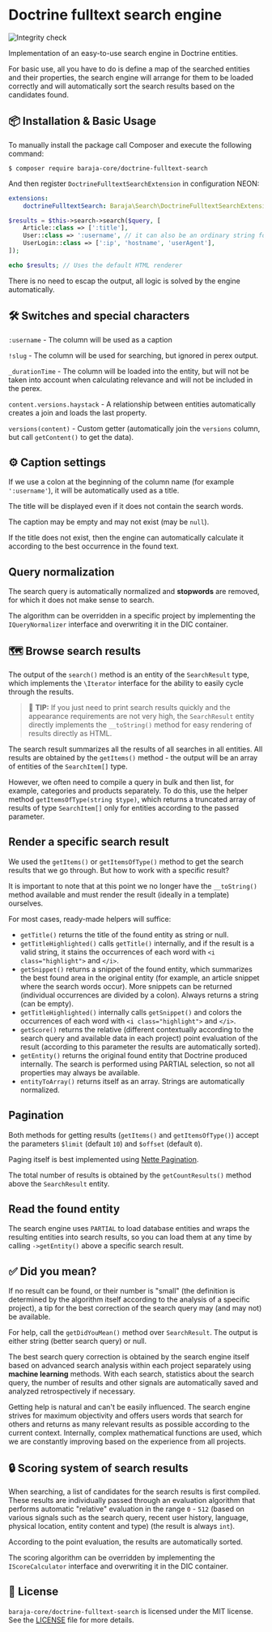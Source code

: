 Doctrine fulltext search engine
===============================

![Integrity check](https://github.com/baraja-core/doctrine-fulltext-search/workflows/Integrity%20check/badge.svg)

Implementation of an easy-to-use search engine in Doctrine entities.

For basic use, all you have to do is define a map of the searched entities and their properties, the search engine will arrange for them to be loaded correctly and will automatically sort the search results based on the candidates found.

📦 Installation & Basic Usage
-----------------------------

To manually install the package call Composer and execute the following command:

```shell
$ composer require baraja-core/doctrine-fulltext-search
```

And then register `DoctrineFulltextSearchExtension` in configuration NEON:

```yaml
extensions:
    doctrineFulltextSearch: Baraja\Search\DoctrineFulltextSearchExtension
```

```php
$results = $this->search->search($query, [
    Article::class => [':title'],
    User::class => ':username', // it can also be an ordinary string for a single column
    UserLogin::class => [':ip', 'hostname', 'userAgent'],
]);

echo $results; // Uses the default HTML renderer
```

There is no need to escap the output, all logic is solved by the engine automatically.

🛠️ Switches and special characters
----------------------------------

`:username` - The column will be used as a caption

`!slug` - The column will be used for searching, but ignored in perex output.

`_durationTime` - The column will be loaded into the entity, but will not be taken into account when calculating relevance and will not be included in the perex.

`content.versions.haystack` - A relationship between entities automatically creates a join and loads the last property.

`versions(content)` - Custom getter (automatically join the `versions` column, but call `getContent()` to get the data).

⚙️ Caption settings
-------------------

If we use a colon at the beginning of the column name (for example `':username'`), it will be automatically used as a title.

The title will be displayed even if it does not contain the search words.

The caption may be empty and may not exist (may be `null`).

If the title does not exist, then the engine can automatically calculate it according to the best occurrence in the found text.

Query normalization
------------------

The search query is automatically normalized and **stopwords** are removed, for which it does not make sense to search.

The algorithm can be overridden in a specific project by implementing the `IQueryNormalizer` interface and overwriting it in the DIC container.

🗺️ Browse search results
------------------------

The output of the `search()` method is an entity of the `SearchResult` type, which implements the `\Iterator` interface for the ability to easily cycle through the results.

> 🚩 **TIP:** If you just need to print search results quickly and the appearance requirements are not very high, the `SearchResult` entity directly implements the `__toString()` method for easy rendering of results directly as HTML.

The search result summarizes all the results of all searches in all entities. All results are obtained by the `getItems()` method - the output will be an array of entities of the `SearchItem[]` type.

However, we often need to compile a query in bulk and then list, for example, categories and products separately. To do this, use the helper method `getItemsOfType(string $type)`, which returns a truncated array of results of type `SearchItem[]` only for entities according to the passed parameter.

Render a specific search result
-------------------------------

We used the `getItems()` or `getItemsOfType()` method to get the search results that we go through. But how to work with a specific result?

It is important to note that at this point we no longer have the `__toString()` method available and must render the result (ideally in a template) ourselves.

For most cases, ready-made helpers will suffice:

- `getTitle()` returns the title of the found entity as string or null.
- `getTitleHighlighted()` calls `getTitle()` internally, and if the result is a valid string, it stains the occurrences of each word with `<i class="highlight">` and `</i>`.
- `getSnippet()` returns a snippet of the found entity, which summarizes the best found area in the original entity (for example, an article snippet where the search words occur). More snippets can be returned (individual occurrences are divided by a colon). Always returns a string (can be empty).
- `getTitleHighlighted()` internally calls `getSnippet()` and colors the occurrences of each word with `<i class="highlight">` and `</i>`.
- `getScore()` returns the relative (different contextually according to the search query and available data in each project) point evaluation of the result (according to this parameter the results are automatically sorted).
- `getEntity()` returns the original found entity that Doctrine produced internally. The search is performed using PARTIAL selection, so not all properties may always be available.
- `entityToArray()` returns itself as an array. Strings are automatically normalized.

Pagination
----------

Both methods for getting results (`getItems()` and `getItemsOfType()`) accept the parameters `$limit` (default `10`) and `$offset` (default `0`).

Paging itself is best implemented using [Nette Pagination](https://doc.nette.org/en/3.0/pagination).

The total number of results is obtained by the `getCountResults()` method above the `SearchResult` entity.

Read the found entity
---------------------

The search engine uses `PARTIAL` to load database entities and wraps the resulting entities into search results, so you can load them at any time by calling `->getEntity()` above a specific search result.

✅ Did you mean?
----------------

If no result can be found, or their number is "small" (the definition is determined by the algorithm itself according to the analysis of a specific project), a tip for the best correction of the search query may (and may not) be available.

For help, call the `getDidYouMean()` method over `SearchResult`. The output is either string (better search query) or null.

The best search query correction is obtained by the search engine itself based on advanced search analysis within each project separately using **machine learning** methods. With each search, statistics about the search query, the number of results and other signals are automatically saved and analyzed retrospectively if necessary.

Getting help is natural and can't be easily influenced. The search engine strives for maximum objectivity and offers users words that search for others and returns as many relevant results as possible according to the current context. Internally, complex mathematical functions are used, which we are constantly improving based on the experience from all projects.

🔒 Scoring system of search results
-----------------------------------

When searching, a list of candidates for the search results is first compiled. These results are individually passed through an evaluation algorithm that performs automatic "relative" evaluation in the range `0` - `512` (based on various signals such as the search query, recent user history, language, physical location, entity content and type) (the result is always `int`).

According to the point evaluation, the results are automatically sorted.

The scoring algorithm can be overridden by implementing the `IScoreCalculator` interface and overwriting it in the DIC container.

📄 License
-----------

`baraja-core/doctrine-fulltext-search` is licensed under the MIT license. See the [LICENSE](https://github.com/baraja-core/doctrine/blob/master/LICENSE) file for more details.
